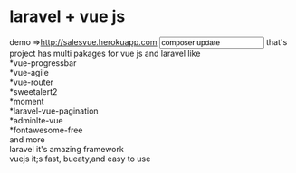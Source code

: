 # laravel + vue js<br/>
demo =>http://salesvue.herokuapp.com
<input value="composer update"/>
that's project has multi pakages for vue js and laravel like<br/>
*vue-progressbar<br/>
*vue-agile<br/>
*vue-router<br/>
*sweetalert2<br/>
*moment<br/>
*laravel-vue-pagination<br/>
*adminlte-vue<br/>
*fontawesome-free<br/>
and more<br/>
laravel it's amazing framework<br/>
vuejs it;s fast, bueaty,and easy to use <br/>

